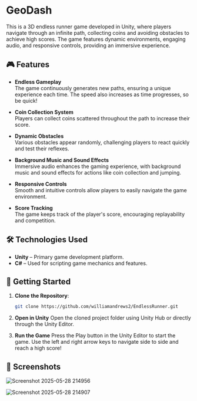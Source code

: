 # GeoDash

This is a 3D endless runner game developed in Unity, where players navigate through an infinite path, collecting coins and avoiding obstacles to achieve high scores. The game features dynamic environments, engaging audio, and responsive controls, providing an immersive experience.

## 🎮 Features

- **Endless Gameplay**  
  The game continuously generates new paths, ensuring a unique experience each time. The speed also increases as time progresses, so be quick!

- **Coin Collection System**  
  Players can collect coins scattered throughout the path to increase their score.

- **Dynamic Obstacles**  
  Various obstacles appear randomly, challenging players to react quickly and test their reflexes.

- **Background Music and Sound Effects**  
  Immersive audio enhances the gaming experience, with background music and sound effects for actions like coin collection and jumping.

- **Responsive Controls**  
  Smooth and intuitive controls allow players to easily navigate the game environment.

- **Score Tracking**  
  The game keeps track of the player's score, encouraging replayability and competition.

## 🛠️ Technologies Used

- **Unity** – Primary game development platform.
- **C#** – Used for scripting game mechanics and features.

## 🚀 Getting Started

1. **Clone the Repository**:

   ```bash
   git clone https://github.com/williamandrews2/EndlessRunner.git
    ```
2. **Open in Unity**
Open the cloned project folder using Unity Hub or directly through the Unity Editor.

3. **Run the Game**
Press the Play button in the Unity Editor to start the game. Use the left and right arrow keys to navigate side to side and reach a high score!

## 📸 Screenshots

![Screenshot 2025-05-28 214956](https://github.com/user-attachments/assets/715519eb-379c-4512-bf43-f7a3dc37de27)

![Screenshot 2025-05-28 214907](https://github.com/user-attachments/assets/0612c6ed-e646-424e-b831-7cf12e18e85c)

